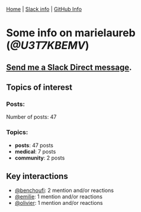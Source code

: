 [Home](https://kelu124.github.io/echommunity/) | [Slack info](https://kelu124.github.io/echommunity/) | [GitHub Info](https://kelu124.github.io/echommunity/github.html)

# Some info on __marielaureb__ (_@U3T7KBEMV_)


## [Send me a Slack Direct message](https://echopen.slack.com/messages/@marielaureb/).

## Topics of interest

### Posts: 

Number of posts: 47

### Topics:

* __posts__: 47 posts
* __medical__: 7 posts
* __community__: 2 posts

## Key interactions 

* [@benchoufi](./U0B47KC3S.md): 2 mention and/or reactions
* [@emilie](./U0FN1B8KD.md): 1 mention and/or reactions
* [@olivier](./U04DFTZ7D.md): 1 mention and/or reactions
